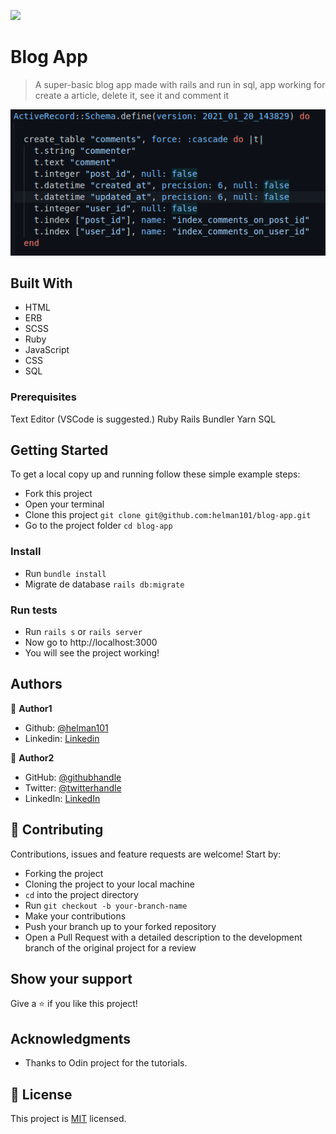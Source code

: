 ![](https://img.shields.io/badge/Microverse-blueviolet)

# Blog App

> A super-basic blog app made with rails and run in sql, app working for create a article, delete it, see it and comment it

![screenshot](./schema.PNG)


## Built With

- HTML
- ERB
- SCSS
- Ruby
- JavaScript
- CSS
- SQL


### Prerequisites

  Text Editor (VSCode is suggested.)
  Ruby
  Rails
  Bundler
  Yarn
  SQL

## Getting Started

To get a local copy up and running follow these simple example steps:
- Fork this project
- Open your terminal
- Clone this project `git clone git@github.com:helman101/blog-app.git`
- Go to the project folder `cd blog-app`

### Install

- Run `bundle install`
- Migrate de database `rails db:migrate`


### Run tests

- Run `rails s`  or  `rails server`
- Now go to  http://localhost:3000
- You will see the project working! 


## Authors

👤 **Author1**

- Github: [@helman101](https://github.com/helman101)
- Linkedin: [Linkedin](https://www.linkedin.com/in/helman101/)

👤 **Author2**

- GitHub: [@githubhandle](https://github.com/githubhandle)
- Twitter: [@twitterhandle](https://twitter.com/twitterhandle)
- LinkedIn: [LinkedIn](https://linkedin.com/linkedinhandle)

## 🤝 Contributing

Contributions, issues and feature requests are welcome! Start by:

- Forking the project
- Cloning the project to your local machine
- `cd` into the project directory
- Run `git checkout -b your-branch-name`
- Make your contributions
- Push your branch up to your forked repository
- Open a Pull Request with a detailed description to the development branch of the original project for a review

## Show your support

Give a ⭐️ if you like this project!

## Acknowledgments

- Thanks to Odin project for the tutorials.

## 📝 License

This project is [MIT](lic.url) licensed.
